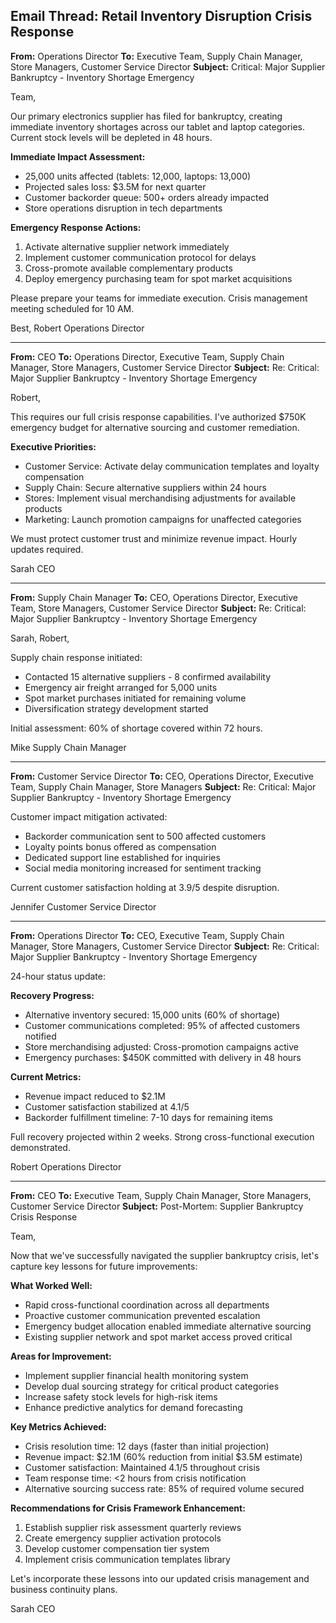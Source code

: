 ## Email Thread: Retail Inventory Disruption Crisis Response

**From:** Operations Director
**To:** Executive Team, Supply Chain Manager, Store Managers, Customer Service Director
**Subject:** Critical: Major Supplier Bankruptcy - Inventory Shortage Emergency

Team,

Our primary electronics supplier has filed for bankruptcy, creating immediate inventory shortages across our tablet and laptop categories. Current stock levels will be depleted in 48 hours.

**Immediate Impact Assessment:**
- 25,000 units affected (tablets: 12,000, laptops: 13,000)
- Projected sales loss: $3.5M for next quarter
- Customer backorder queue: 500+ orders already impacted
- Store operations disruption in tech departments

**Emergency Response Actions:**
1. Activate alternative supplier network immediately
2. Implement customer communication protocol for delays
3. Cross-promote available complementary products
4. Deploy emergency purchasing team for spot market acquisitions

Please prepare your teams for immediate execution. Crisis management meeting scheduled for 10 AM.

Best,
Robert
Operations Director

---

**From:** CEO
**To:** Operations Director, Executive Team, Supply Chain Manager, Store Managers, Customer Service Director
**Subject:** Re: Critical: Major Supplier Bankruptcy - Inventory Shortage Emergency

Robert,

This requires our full crisis response capabilities. I've authorized $750K emergency budget for alternative sourcing and customer remediation.

**Executive Priorities:**
- Customer Service: Activate delay communication templates and loyalty compensation
- Supply Chain: Secure alternative suppliers within 24 hours
- Stores: Implement visual merchandising adjustments for available products
- Marketing: Launch promotion campaigns for unaffected categories

We must protect customer trust and minimize revenue impact. Hourly updates required.

Sarah
CEO

---

**From:** Supply Chain Manager
**To:** CEO, Operations Director, Executive Team, Store Managers, Customer Service Director
**Subject:** Re: Critical: Major Supplier Bankruptcy - Inventory Shortage Emergency

Sarah, Robert,

Supply chain response initiated:
- Contacted 15 alternative suppliers - 8 confirmed availability
- Emergency air freight arranged for 5,000 units
- Spot market purchases initiated for remaining volume
- Diversification strategy development started

Initial assessment: 60% of shortage covered within 72 hours.

Mike
Supply Chain Manager

---

**From:** Customer Service Director
**To:** CEO, Operations Director, Executive Team, Supply Chain Manager, Store Managers
**Subject:** Re: Critical: Major Supplier Bankruptcy - Inventory Shortage Emergency

Customer impact mitigation activated:
- Backorder communication sent to 500 affected customers
- Loyalty points bonus offered as compensation
- Dedicated support line established for inquiries
- Social media monitoring increased for sentiment tracking

Current customer satisfaction holding at 3.9/5 despite disruption.

Jennifer
Customer Service Director

---

**From:** Operations Director
**To:** CEO, Executive Team, Supply Chain Manager, Store Managers, Customer Service Director
**Subject:** Re: Critical: Major Supplier Bankruptcy - Inventory Shortage Emergency

24-hour status update:

**Recovery Progress:**
- Alternative inventory secured: 15,000 units (60% of shortage)
- Customer communications completed: 95% of affected customers notified
- Store merchandising adjusted: Cross-promotion campaigns active
- Emergency purchases: $450K committed with delivery in 48 hours

**Current Metrics:**
- Revenue impact reduced to $2.1M
- Customer satisfaction stabilized at 4.1/5
- Backorder fulfillment timeline: 7-10 days for remaining items

Full recovery projected within 2 weeks. Strong cross-functional execution demonstrated.

Robert
Operations Director

---

**From:** CEO
**To:** Executive Team, Supply Chain Manager, Store Managers, Customer Service Director
**Subject:** Post-Mortem: Supplier Bankruptcy Crisis Response

Team,

Now that we've successfully navigated the supplier bankruptcy crisis, let's capture key lessons for future improvements:

**What Worked Well:**
- Rapid cross-functional coordination across all departments
- Proactive customer communication prevented escalation
- Emergency budget allocation enabled immediate alternative sourcing
- Existing supplier network and spot market access proved critical

**Areas for Improvement:**
- Implement supplier financial health monitoring system
- Develop dual sourcing strategy for critical product categories
- Increase safety stock levels for high-risk items
- Enhance predictive analytics for demand forecasting

**Key Metrics Achieved:**
- Crisis resolution time: 12 days (faster than initial projection)
- Revenue impact: $2.1M (60% reduction from initial $3.5M estimate)
- Customer satisfaction: Maintained 4.1/5 throughout crisis
- Team response time: <2 hours from crisis notification
- Alternative sourcing success rate: 85% of required volume secured

**Recommendations for Crisis Framework Enhancement:**
1. Establish supplier risk assessment quarterly reviews
2. Create emergency supplier activation protocols
3. Develop customer compensation tier system
4. Implement crisis communication templates library

Let's incorporate these lessons into our updated crisis management and business continuity plans.

Sarah
CEO
